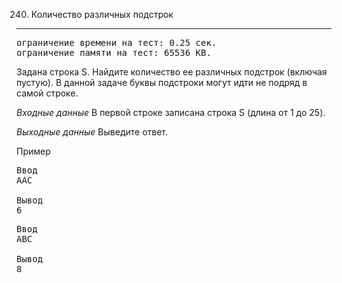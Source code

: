240. Количество различных подстрок
----

<pre>ограничение времени на тест: 0.25 сек.
ограничение памяти на тест: 65536 KB.</pre>

Задана строка S. Найдите количество ее различных подстрок (включая пустую). В данной задаче буквы подстроки могут идти не подряд в самой строке.

*Входные данные*
В первой строке записана строка S (длина от 1 до 25).

*Выходные данные*
Выведите ответ.

Пример

<pre>Ввод
AAC 

Вывод
6</pre>

<pre>Ввод
ABC

Вывод
8</pre>

